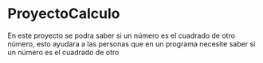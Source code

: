 # ProyectoCalculo
En este proyecto se podra saber si un número es el cuadrado de otro número, esto ayudara a las personas que en un programa necesite saber si un número es el cuadrado de otro
